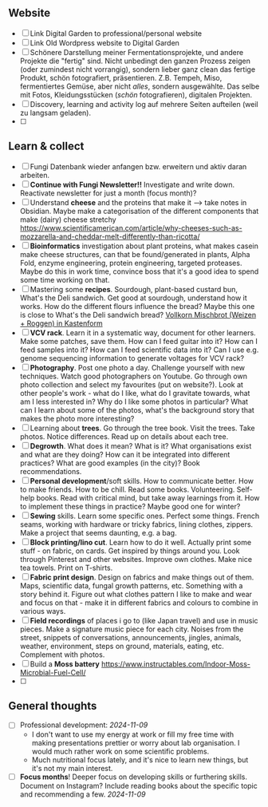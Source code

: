 ## Website
- [ ] Link Digital Garden to professional/personal website
- [ ] Link Old Wordpress website to Digital Garden
- [ ] Schönere Darstellung meiner Fermentationsprojekte, und andere Projekte die "fertig" sind. Nicht unbedingt den ganzen Prozess zeigen (oder zumindest nicht vorrangig), sondern lieber ganz clean das fertige Produkt, schön fotografiert, präsentieren. Z.B. Tempeh, Miso, fermentiertes Gemüse, aber nicht _alles_, sondern ausgewählte. Das selbe mit Fotos, Kleidungsstücken (_schön_ fotografieren), digitalen Projekten. 
- [ ] Discovery, learning and activity log auf mehrere Seiten aufteilen (weil zu langsam geladen).
- [ ] 


## Learn & collect
- [ ] Fungi Datenbank wieder anfangen bzw. erweitern und aktiv daran arbeiten. 
- [ ] **Continue with Fungi Newsletter!!** Investigate and write down. Reactivate newsletter for just a month (focus month)?
- [ ] Understand **cheese** and the proteins that make it --> take notes in Obsidian. Maybe make a categorisation of the different components that make (dairy) cheese stretchy https://www.scientificamerican.com/article/why-cheeses-such-as-mozzarella-and-cheddar-melt-differently-than-ricotta/
- [ ] **Bioinformatics** investigation about plant proteins, what makes casein make cheese structures, can that be found/generated in plants, Alpha Fold, enzyme engineering, protein engineering, targeted proteases. Maybe do this in work time, convince boss that it's a good idea to spend some time working on that.
- [ ] Mastering some **recipes**. Sourdough, plant-based custard bun, What's the Deli sandwich. Get good at sourdough, understand how it works. How do the different flours influence the bread? Maybe this one is close to What's the Deli sandwich bread? [Vollkorn Mischbrot (Weizen + Roggen) in Kastenform](projects/fermentation/Sourdough%20recipes.md#Vollkorn%20Mischbrot%20(Weizen%20+%20Roggen)%20in%20Kastenform)
- [ ] **VCV rack**. Learn it in a systematic way, document for other learners. Make some patches, save them. How can I feed guitar into it? How can I feed samples into it? How can I feed scientific data into it? Can I use e.g. genome sequencing information to generate voltages for VCV rack?
- [ ] **Photography**. Post one photo a day. Challenge yourself with new techniques. Watch good photographers on Youtube. Go through own photo collection and select my favourites (put on website?). Look at other people's work - what do I like, what do I gravitate towards, what am I less interested in? Why do I like some photos in particular? What can I learn about some of the photos, what's the background story that makes the photo more interesting?
- [ ] Learning about **trees**. Go through the tree book. Visit the trees. Take photos. Notice differences. Read up on details about each tree.
- [ ] **Degrowth**. What does it mean? What is it? What organisations exist and what are they doing? How can it be integrated into different practices? What are good examples (in the city)? Book recommendations. 
- [ ] **Personal development**/soft skills. How to communicate better. How to make friends. How to be chill. Read some books. Volunteering. Self-help books. Read with critical mind, but take away learnings from it. How to implement these things in practice? Maybe good one for winter?
- [ ] **Sewing** skills. Learn some specific ones. Perfect some things. French seams, working with hardware or tricky fabrics, lining clothes, zippers. Make a project that seems daunting, e.g. a bag. 
- [ ] **Block printing/lino cut**. Learn how to do it well. Actually print some stuff - on fabric, on cards. Get inspired by things around you. Look through Pinterest and other websites. Improve own clothes. Make nice tea towels. Print on T-shirts. 
- [ ] **Fabric print design**. Design on fabrics and make things out of them. Maps, scientific data, fungal growth patterns, etc. Something with a story behind it. Figure out what clothes pattern I like to make and wear and focus on that - make it in different fabrics and colours to combine in various ways. 
- [ ] **Field recordings** of places i go to (like Japan travel) and use in music pieces. Make a signature music piece for each city. Noises from the street, snippets of conversations, announcements, jingles, animals, weather, environment, steps on ground, materials, eating, etc. Complement with photos. 
- [ ] Build a **Moss battery** https://www.instructables.com/Indoor-Moss-Microbial-Fuel-Cell/
- [ ] 



## General thoughts
- [ ] Professional development: _2024-11-09_ 
	- I don't want to use my energy at work or fill my free time with making presentations prettier or worry about lab organisation. I would much rather work on some scientific problems.
	- Much nutritional focus lately, and it's nice to learn new things, but it's not my main interest. 
- [ ] **Focus months**!  Deeper focus on developing skills or furthering skills. Document on Instagram? Include reading books about the specific topic and recommending a few. _2024-11-09_
